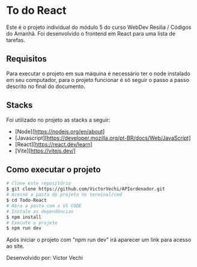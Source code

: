 <div>

# To do React
<p>
Este é o projeto individual do módulo 5 do curso WebDev Resilia / Códigos do Amanhã. Foi desenvolvido o frontend em React para uma lista de tarefas.
</p>

## Requisitos
<p>
Para executar o projeto em sua máquina é necessário ter o node instalado em seu computador, para o projeto funcionar é só seguir o passo a passo 
descrito no final do documento.
</p>

## Stacks

Foi utilizado no projeto as stacks a seguir:

- [Node][https://nodejs.org/en/about]
- [Javascript][https://developer.mozilla.org/pt-BR/docs/Web/JavaScript]
- [React][https://react.dev/learn]
- [Vite][https://vitejs.dev/]

## Como executar o projeto
```bash
# Clone este repositório
$ git clone https://github.com/VictorVechi/APIordenador.git
# Acesse a pasta do projeto no terminal/cmd
$ cd Todo-React
# Abra a pasta com o VS CODE
# Instale as dependências
$ npm install
# Execute o projeto
$ npm run dev
```
Após iniciar o projeto com "npm run dev" irá aparecer um link para acesso ao site.


Desenvolvido por: Victor Vechi
</div>
